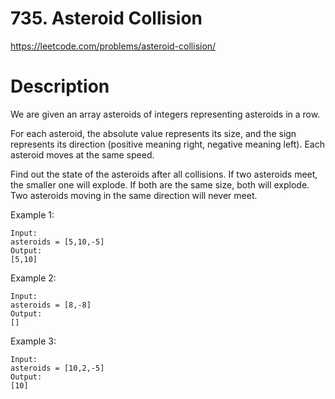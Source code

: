 # 735. Asteroid Collision

https://leetcode.com/problems/asteroid-collision/

# Description

We are given an array asteroids of integers representing asteroids in a row.

For each asteroid, the absolute value represents its size, and the sign represents its direction (positive meaning right, negative meaning left). Each asteroid moves at the same speed.

Find out the state of the asteroids after all collisions. If two asteroids meet, the smaller one will explode. If both are the same size, both will explode. Two asteroids moving in the same direction will never meet.

Example 1:

```
Input:
asteroids = [5,10,-5]
Output:
[5,10]
```

Example 2:

```
Input:
asteroids = [8,-8]
Output:
[]
```

Example 3:

```
Input:
asteroids = [10,2,-5]
Output:
[10]
```
